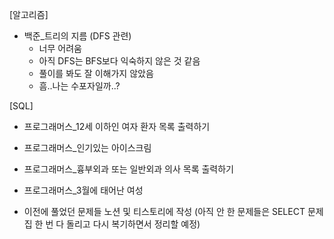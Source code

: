 [알고리즘]
- 백준_트리의 지름 (DFS 관련)
    - 너무 어려움
    - 아직 DFS는 BFS보다 익숙하지 않은 것 같음
    - 풀이를 봐도 잘 이해가지 않았음
    - 흠..나는 수포자일까..?

[SQL]
- 프로그래머스_12세 이하인 여자 환자 목록 출력하기
- 프로그래머스_인기있는 아이스크림
- 프로그래머스_흉부외과 또는 일반외과 의사 목록 출력하기
- 프로그래머스_3월에 태어난 여성

- 이전에 풀었던 문제들 노션 및 티스토리에 작성 (아직 안 한 문제들은 SELECT 문제집 한 번 다 돌리고 다시 복기하면서 정리할 예정)